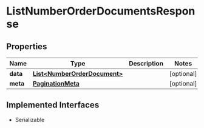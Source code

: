 

# ListNumberOrderDocumentsResponse

## Properties

Name | Type | Description | Notes
------------ | ------------- | ------------- | -------------
**data** | [**List&lt;NumberOrderDocument&gt;**](NumberOrderDocument.md) |  |  [optional]
**meta** | [**PaginationMeta**](PaginationMeta.md) |  |  [optional]


## Implemented Interfaces

* Serializable


